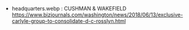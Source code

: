 - headquarters.webp : CUSHMAN & WAKEFIELD https://www.bizjournals.com/washington/news/2018/06/13/exclusive-carlyle-group-to-consolidate-d-c-rosslyn.html
